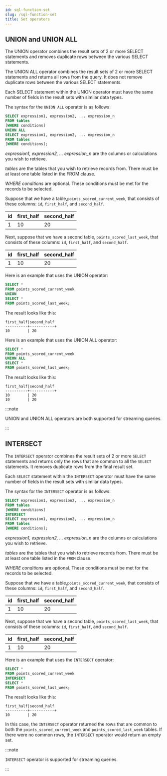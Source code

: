 ```yaml
---
id: sql-function-set
slug: /sql-function-set
title: Set operators
---
```



## UNION and UNION ALL

The UNION operator combines the result sets of 2 or more SELECT statements and removes duplicate rows between the various SELECT statements.

The UNION ALL operator combines the result sets of 2 or more SELECT statements and returns all rows from the query. It does not remove duplicate rows between the various SELECT statements.

Each SELECT statement within the UNION operator must have the same number of fields in the result sets with similar data types.

The syntax for the `UNION ALL` operator is as follows:

```sql
SELECT expression1, expression2, ... expression_n
FROM tables
[WHERE conditions]
UNION ALL
SELECT expression1, expression2, ... expression_n
FROM tables
[WHERE conditions];
```

*expression1, expression2, ... expression_n* are the columns or calculations you wish to retrieve.

*tables* are the tables that you wish to retrieve records from. There must be at least one table listed in the FROM clause.

*WHERE conditions* are optional. These conditions must be met for the records to be selected.



Suppose that we have a table,`points_scored_current_week`, that consists of these columns: `id`, `first_half`, and `second_half`.

|  id   |first_half|second_half|
|-------|----------|-----------|
|   1   |   10     |    20     |


Next, suppose that we have a second table, `points_scored_last_week`, that consists of these columns: `id`, `first_half`, and `second_half`.

|  id   |first_half|second_half|
|-------|----------|-----------|
|   1   |   10     |    20     |



Here is an example that uses the UNION operator:

```sql
SELECT * 
FROM points_scored_current_week 
UNION
SELECT * 
FROM points_scored_last_week;
```


The result looks like this: 

```
first_half|second_half
----------+-----------+
10        | 20
```

Here is an example that uses the UNION ALL operator:

```sql
SELECT * 
FROM points_scored_current_week 
UNION ALL 
SELECT * 
FROM points_scored_last_week;
```


The result looks like this: 

```
first_half|second_half
----------+-----------+
10        | 20
10        | 20
```


:::note

UNION and UNION ALL operators are both supported for streaming queries.

:::





## INTERSECT

The `INTERSECT` operator combines the result sets of 2 or more `SELECT` statements and returns only the rows that are common to all the `SELECT` statements. It removes duplicate rows from the final result set.

Each `SELECT` statement within the `INTERSECT` operator must have the same number of fields in the result sets with similar data types.

The syntax for the `INTERSECT` operator is as follows:

```sql
SELECT expression1, expression2, ... expression_n
FROM tables
[WHERE conditions]
INTERSECT
SELECT expression1, expression2, ... expression_n
FROM tables
[WHERE conditions];
```

*expression1, expression2, ... expression_n* are the columns or calculations you wish to retrieve.

*tables* are the tables that you wish to retrieve records from. There must be at least one table listed in the `FROM` clause.

*WHERE conditions* are optional. These conditions must be met for the records to be selected.


Suppose that we have a table,`points_scored_current_week`, that consists of these columns: `id`, `first_half`, and `second_half`.

|  id   |first_half|second_half|
|-------|----------|-----------|
|   1   |   10     |    20     |


Next, suppose that we have a second table, `points_scored_last_week`, that consists of these columns: `id`, `first_half`, and `second_half`.

|  id   |first_half|second_half|
|-------|----------|-----------|
|   1   |   10     |    20     |



Here is an example that uses the `INTERSECT` operator:

```sql
SELECT * 
FROM points_scored_current_week 
INTERSECT
SELECT * 
FROM points_scored_last_week;
```


The result looks like this:

```
first_half|second_half
----------+-----------+
10        | 20
```

In this case, the `INTERSECT` operator returned the rows that are common to both the `points_scored_current_week` and `points_scored_last_week` tables. If there were no common rows, the `INTERSECT` operator would return an empty set.


:::note

`INTERSECT` operator is supported for streaming queries.

:::